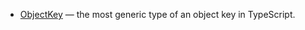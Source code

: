 - [ObjectKey] &mdash; the most generic type of an object key in TypeScript.

[ObjectKey]: /docs/api/types/ObjectKey
